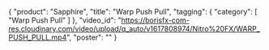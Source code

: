 {
   "product": "Sapphire",
   "title": "Warp Push Pull",
   "tagging": {
   "category": [
      "Warp Push Pull"
    ]
   },
   "video_id": "https://borisfx-com-res.cloudinary.com/video/upload/q_auto/v1617808974/Nitro%20FX/WARP_PUSH_PULL.mp4",
   "poster": ""
}
